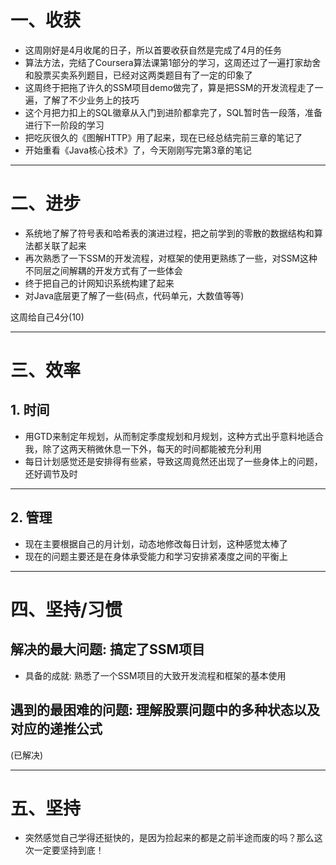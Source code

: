 # 一、收获

- 这周刚好是4月收尾的日子，所以首要收获自然是完成了4月的任务
- 算法方法，完结了Coursera算法课第1部分的学习，这周还过了一遍打家劫舍和股票买卖系列题目，已经对这两类题目有了一定的印象了
- 这周终于把拖了许久的SSM项目demo做完了，算是把SSM的开发流程走了一遍，了解了不少业务上的技巧
- 这个月把力扣上的SQL徽章从入门到进阶都拿完了，SQL暂时告一段落，准备进行下一阶段的学习
- 把吃灰很久的《图解HTTP》用了起来，现在已经总结完前三章的笔记了
- 开始重看《Java核心技术》了，今天刚刚写完第3章的笔记

<hr>







# 二、进步

- 系统地了解了符号表和哈希表的演进过程，把之前学到的零散的数据结构和算法都关联了起来
- 再次熟悉了一下SSM的开发流程，对框架的使用更熟练了一些，对SSM这种不同层之间解耦的开发方式有了一些体会
- 终于把自己的计网知识系统构建了起来
- 对Java底层更了解了一些(码点，代码单元，大数值等等)

这周给自己4分(10)

<hr>









# 三、效率



## 1. 时间

- 用GTD来制定年规划，从而制定季度规划和月规划，这种方式出乎意料地适合我，除了这两天稍微休息一下外，每天的时间都能被充分利用
- 每日计划感觉还是安排得有些紧，导致这周竟然还出现了一些身体上的问题，还好调节及时

<hr>



## 2. 管理

- 现在主要根据自己的月计划，动态地修改每日计划，这种感觉太棒了
- 现在的问题主要还是在身体承受能力和学习安排紧凑度之间的平衡上

<hr>







# 四、坚持/习惯



## 解决的最大问题: 搞定了SSM项目

- 具备的成就: 熟悉了一个SSM项目的大致开发流程和框架的基本使用





## 遇到的最困难的问题: 理解股票问题中的多种状态以及对应的递推公式

(已解决)

<hr>









# 五、坚持

- 突然感觉自己学得还挺快的，是因为捡起来的都是之前半途而废的吗？那么这次一定要坚持到底！





